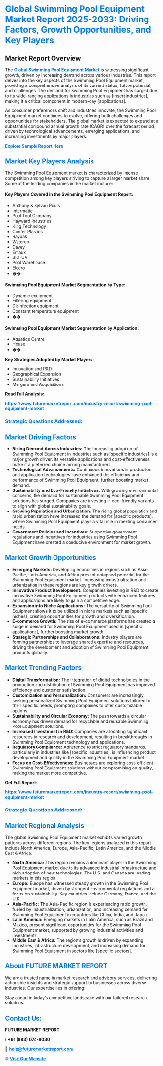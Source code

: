 <h1 style="color: #007BFF;">Global Swimming Pool Equipment Market Report 2025-2033: Driving Factors, Growth Opportunities, and Key Players</h1>

<section id="overview">
<h2>Market Report Overview</h2>
<p>The <a href="https://www.futuremarketreport.com/industry-report/swimming-pool-equipment-market" style="color: #007BFF; text-decoration: none;"><strong>Global Swimming Pool Equipment Market</strong></a> is witnessing significant growth, driven by increasing demand across various industries. This report delves into the key aspects of the Swimming Pool Equipment market, providing a comprehensive analysis of its current status, future potential, and challenges. The demand for Swimming Pool Equipment has surged due to its wide-ranging applications in industries such as [insert industries], making it a critical component in modern-day [applications].</p>
<p>As consumer preferences shift and industries innovate, the Swimming Pool Equipment market continues to evolve, offering both challenges and opportunities for stakeholders. The global market is expected to expand at a substantial compound annual growth rate (CAGR) over the forecast period, driven by technological advancements, emerging applications, and increasing investments by major players.</p>
</section>

<section id="overview">
<p><a href="https://www.futuremarketreport.com/request-sample/reportId=118719" style="color: #007BFF; text-decoration: none;"><strong>Explore Sample Report Here</strong></a></p>
</section>

<section id="key-players">
<h2 style="color: #007BFF;">Market Key Players Analysis</h2>
<p>The Swimming Pool Equipment market is characterized by intense competition among key players striving to capture a larger market share. Some of the leading companies in the market include:</p>
<h4>Key Players Covered in the Swimming Pool Equipment Report:</h4>
<ul><li>Anthony &amp; Sylvan Pools</li><li>Intermatic</li><li>Pool Tool Company</li><li>Hayward Industries</li><li>King Technology</li><li>Confer Plastics</li><li>Raypak</li><li>Waterco</li><li>Davey</li><li>Emaux</li><li>BIO-UV</li><li>Pool Warehouse</li><li>Elecro</li><li>��</li></ul>
<h4>Swimming Pool Equipment Market Segmentation by Type:</h4>
<ul><li>Dynamic equipment</li><li>Filtering equipment</li><li>Disinfection equipment</li><li>Constant temperature equipment</li><li>��</li></ul>

<h4>Swimming Pool Equipment Market Segmentation by Application:</h4>
<ul><li>Aquatics Centre</li><li>House</li><li>��</li></ul>
<p><strong>Key Strategies Adopted by Market Players:</strong></p>
<ul>
<li>Innovation and R&D</li>
<li>Geographical Expansion</li>
<li>Sustainability Initiatives</li>
<li>Mergers and Acquisitions</li>
</ul>
</section>

<section>
<p><strong>Read Full Analysis: </strong></p><a href="https://www.futuremarketreport.com/industry-report/swimming-pool-equipment-market" style="color: #007BFF; text-decoration: none;"><strong>https://www.futuremarketreport.com/industry-report/swimming-pool-equipment-market</strong></a>
<h3 style="color: #007BFF;">Strategic Questions Addressed:</h3>
</section>

<section id="driving-factors">
<h2 style="color: #007BFF;">Market Driving Factors</h2>
<ul>
<li><strong>Rising Demand Across Industries:</strong> The increasing adoption of Swimming Pool Equipment in industries such as [specific industries] is a major growth driver. Its versatile applications and cost-effectiveness make it a preferred choice among manufacturers.</li>
<li><strong>Technological Advancements:</strong> Continuous innovations in production and application technologies have enhanced the efficiency and performance of Swimming Pool Equipment, further boosting market demand.</li>
<li><strong>Sustainability and Eco-Friendly Initiatives:</strong> With growing environmental concerns, the demand for sustainable Swimming Pool Equipment solutions has surged. Companies are investing in eco-friendly variants to align with global sustainability goals.</li>
<li><strong>Growing Population and Urbanization:</strong> The rising global population and rapid urbanization have increased the demand for [specific products], where Swimming Pool Equipment plays a vital role in meeting consumer needs.</li>
<li><strong>Government Policies and Incentives:</strong> Supportive government regulations and incentives for industries using Swimming Pool Equipment have created a conducive environment for market growth.</li>
</ul>
</section>

<section id="growth-opportunities">
<h2 style="color: #007BFF;">Market Growth Opportunities</h2>
<ul>
<li><strong>Emerging Markets:</strong> Developing economies in regions such as Asia-Pacific, Latin America, and Africa present untapped potential for the Swimming Pool Equipment market. Increasing industrialization and urbanization in these regions are key growth drivers.</li>
<li><strong>Innovative Product Development:</strong> Companies investing in R&D to create innovative Swimming Pool Equipment products with enhanced features and applications are likely to gain a competitive edge.</li>
<li><strong>Expansion into Niche Applications:</strong> The versatility of Swimming Pool Equipment allows it to be utilized in niche markets such as [specific niches], creating opportunities for growth and diversification.</li>
<li><strong>E-commerce Growth:</strong> The rise of e-commerce platforms has created a surge in demand for Swimming Pool Equipment used in [specific applications], further boosting market growth.</li>
<li><strong>Strategic Partnerships and Collaborations:</strong> Industry players are forming partnerships to leverage shared expertise and resources, driving the development and adoption of Swimming Pool Equipment products globally.</li>
</ul>
</section>

<section id="trending-factors">
<h2 style="color: #007BFF;">Market Trending Factors</h2>
<ul>
<li><strong>Digital Transformation:</strong> The integration of digital technologies in the production and distribution of Swimming Pool Equipment has improved efficiency and customer satisfaction.</li>
<li><strong>Customization and Personalization:</strong> Consumers are increasingly seeking personalized Swimming Pool Equipment solutions tailored to their specific needs, prompting companies to offer customizable options.</li>
<li><strong>Sustainability and Circular Economy:</strong> The push towards a circular economy has driven demand for recyclable and reusable Swimming Pool Equipment solutions.</li>
<li><strong>Increased Investment in R&D:</strong> Companies are allocating significant resources to research and development, resulting in breakthroughs in Swimming Pool Equipment technology and applications.</li>
<li><strong>Regulatory Compliance:</strong> Adherence to strict regulatory standards, particularly in industries like [specific industries], is influencing product development and quality in the Swimming Pool Equipment market.</li>
<li><strong>Focus on Cost-Effectiveness:</strong> Businesses are exploring cost-efficient Swimming Pool Equipment solutions without compromising on quality, making the market more competitive.</li>
</ul>
</section>

<section>
<p><strong>Get Full Report: </strong></p><a href="https://www.futuremarketreport.com/industry-report/swimming-pool-equipment-market" style="color: #007BFF; text-decoration: none;"><strong>https://www.futuremarketreport.com/industry-report/swimming-pool-equipment-market</strong></a>
<h3 style="color: #007BFF;">Strategic Questions Addressed:</h3>
</section>


<section id="regional-analysis">
<h2 style="color: #007BFF;">Market Regional Analysis</h2>
<p>The global Swimming Pool Equipment market exhibits varied growth patterns across different regions. The key regions analyzed in this report include North America, Europe, Asia-Pacific, Latin America, and the Middle East & Africa:</p>
<ul>
<li><strong>North America:</strong> This region remains a dominant player in the Swimming Pool Equipment market due to its advanced industrial infrastructure and high adoption of new technologies. The U.S. and Canada are leading markets in this region.</li>
<li><strong>Europe:</strong> Europe has witnessed steady growth in the Swimming Pool Equipment market, driven by stringent environmental regulations and a focus on sustainability. Key countries include Germany, France, and the U.K.</li>
<li><strong>Asia-Pacific:</strong> The Asia-Pacific region is experiencing rapid growth, fueled by industrialization, urbanization, and increasing demand for Swimming Pool Equipment in countries like China, India, and Japan.</li>
<li><strong>Latin America:</strong> Emerging markets in Latin America, such as Brazil and Mexico, present significant opportunities for the Swimming Pool Equipment market, supported by growing industrial activities and investments.</li>
<li><strong>Middle East & Africa:</strong> The region’s growth is driven by expanding industries, infrastructure development, and increasing demand for Swimming Pool Equipment in sectors like [specific sectors].</li>
</ul>
</section>

<footer>
<h2 style="color: #007BFF;">About FUTURE MARKET REPORT</h2>
<p>We are a trusted name in market research and advisory services, delivering actionable insights and strategic support to businesses across diverse industries. Our expertise lies in offering:</p>

<p>Stay ahead in today’s competitive landscape with our tailored research solutions.</p>

<h2 style="color: #007BFF;">Contact Us:</h2>
<p><strong>FUTURE MARKET REPORT</strong></p>
<p>📞 <strong>+91 (883) 074-8030</strong></p>
<p>📧 <strong><a href="mailto:help@futuremarketreport.com" style="color: #007BFF;">help@futuremarketreport.com</a></strong></p>
<p>🌐 <strong><a href="https://www.futuremarketreport.com/" style="color: #007BFF;">Visit Our Website</a></strong></p>
</footer>
